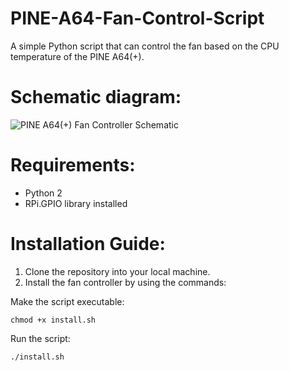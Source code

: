 # PINE-A64-Fan-Control-Script
A simple Python script that can control the fan based on the CPU temperature of the PINE A64(+).

<h1>Schematic diagram:</h1>

![PINE A64(+) Fan Controller Schematic](https://github.com/naidandemberel/PINE-A64-Fan-Control-Script/assets/61674803/3956fd8d-7575-4c0b-bccf-7b4d66d3d889)

<h1>Requirements:</h1>

- Python 2
- RPi.GPIO library installed

<h1>Installation Guide:</h1>

1. Clone the repository into your local machine.
2. Install the fan controller by using the commands:

Make the script executable:
````
chmod +x install.sh
````

Run the script:
````
./install.sh
````
